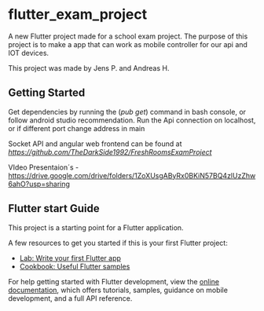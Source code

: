 # flutter_exam_project

A new Flutter project made for a school exam project.
The purpose of this project is to make a app that can work as mobile controller for our api and IOT devices.

This project was made by Jens P. and Andreas H.

## Getting Started
Get dependencies by running the (*pub get*) command in bash console, or follow android studio recommendation.
Run the Api connection on localhost, or if different port change address in main

Socket API and angular web frontend can be found at *https://github.com/TheDarkSide1992/FreshRoomsExamProject*

VIdeo Presentaion´s - https://drive.google.com/drive/folders/1ZoXUsgAByRx0BKiN57BQ4zlUzZhw6ahO?usp=sharing

## Flutter start Guide
This project is a starting point for a Flutter application.

A few resources to get you started if this is your first Flutter project:

- [Lab: Write your first Flutter app](https://docs.flutter.dev/get-started/codelab)
- [Cookbook: Useful Flutter samples](https://docs.flutter.dev/cookbook)

For help getting started with Flutter development, view the
[online documentation](https://docs.flutter.dev/), which offers tutorials,
samples, guidance on mobile development, and a full API reference.
